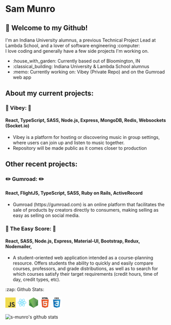 # Sam Munro
## 👋 Welcome to my Github!

<p>
  I'm an Indiana University alumnus, a previous Technical Project Lead at Lambda School, and a lover of software engineering :computer:  <br />
  I love coding and generally have a few side projects I'm working on.
</p>
<ul>
  <li>:house_with_garden: Currently based out of Bloomington, IN</li>
  <li>:classical_building: Indiana University & Lambda School alumnus</li>
  <li>:memo: Currently working on: Vibey (Private Repo) and on the Gumroad web app</li>
</ul>

## About my current projects:

### :musical_note: Vibey: :musical_note: ###
#### React, TypeScript, SASS, Node.js, Express, MongoDB, Redis, Websockets (Socket.io)
<ul>
  <li>Vibey is a platform for hosting or discovering music in group settings, where users can join up and listen to music together.</li>
  <li>Repository will be made public as it comes closer to production</li>
</ul>

## Other recent projects:

### :pencil2: Gumroad: :pencil2: ###
#### React, FlightJS, TypeScript, SASS, Ruby on Rails, ActiveRecord
<ul>
  <li>Gumroad (https://gumroad.com) is an online platform that facilitates the sale of products by creators directly to consumers, making selling as easy as selling on social media.</li>
</ul>

### :pencil: The Easy Score: :pencil: ###
#### React, SASS, Node.js, Express, Material-UI, Bootstrap, Redux, Nodemailer,
<ul>
  <li>A student-oriented web application intended as a course-planning resource. Offers students the ability to quickly and easily compare courses, professors, and grade distributions, as well as to search for which courses satisfy their target requirements (credit hours, time of day, credit types, etc).</li>
 </ul>
  
  <summary>:zap: Github Stats:</summary>
  <br />
  <div>
    <img height=32 width=32 alt="javascript icon" src="https://raw.githubusercontent.com/github/explore/80688e429a7d4ef2fca1e82350fe8e3517d3494d/topics/javascript/javascript.png" />
  
<img height=32 width=32 alt="react icon"  src="https://raw.githubusercontent.com/github/explore/80688e429a7d4ef2fca1e82350fe8e3517d3494d/topics/react/react.png" />

<img height=32 width=32 alt="nodejs icon"  src="https://raw.githubusercontent.com/github/explore/80688e429a7d4ef2fca1e82350fe8e3517d3494d/topics/nodejs/nodejs.png" />

<img height=32 width=32 alt="html icon"  src="https://raw.githubusercontent.com/github/explore/80688e429a7d4ef2fca1e82350fe8e3517d3494d/topics/html/html.png" />

<img height=32 width=32 alt="css icon"  src="https://raw.githubusercontent.com/github/explore/80688e429a7d4ef2fca1e82350fe8e3517d3494d/topics/css/css.png" />

</div>
<br />

  <div>
  <img align='left' alt="s-munro's github stats" src="https://github-readme-stats.vercel.app/api?username=s-munro&hide=stars&show_icons=true&theme=react" /> 
  </div>
  <br />


